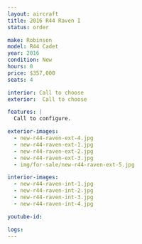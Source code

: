 ```yaml
---
layout: aircraft
title: 2016 R44 Raven I
status: order

make: Robinson
model: R44 Cadet
year: 2016
condition: New
hours: 0
price: $357,000
seats: 4

interior: Call to choose
exterior:  Call to choose

features: |
  Call to configure.

exterior-images:
  - new-r44-raven-ext-4.jpg
  - new-r44-raven-ext-1.jpg
  - new-r44-raven-ext-2.jpg
  - new-r44-raven-ext-3.jpg
  - img/for-sale/new-r44-raven-ext-5.jpg

interior-images:
  - new-r44-raven-int-1.jpg
  - new-r44-raven-int-2.jpg
  - new-r44-raven-int-3.jpg
  - new-r44-raven-int-4.jpg

youtube-id:

logs:
---
```

